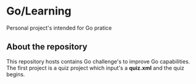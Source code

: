 # Go/Learning
Personal project's intended for Go pratice

## About the repository

This repository hosts contains Go challenge's to improve Go capabilities. 
The first project is a quiz project which input's a **quiz.xml** and the quiz begins.
